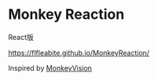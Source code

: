 # Monkey Reaction

React版

https://flfleabite.github.io/MonkeyReaction/

Inspired by [MonkeyVision](https://github.com/oozzZZZZ/MonkeyVision)
